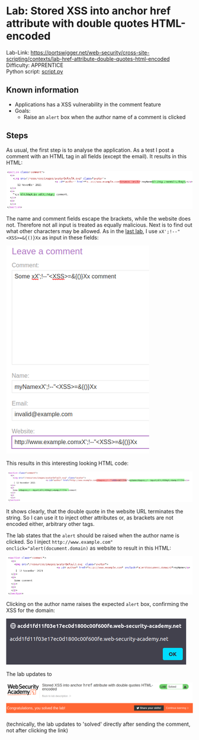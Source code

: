 # Lab: Stored XSS into anchor href attribute with double quotes HTML-encoded

Lab-Link: <https://portswigger.net/web-security/cross-site-scripting/contexts/lab-href-attribute-double-quotes-html-encoded>  
Difficulty: APPRENTICE  
Python script: [script.py](script.py)  

## Known information

- Applications has a XSS vulnerability in the comment feature
- Goals:
  - Raise an `alert` box when the author name of a comment is clicked

## Steps

As usual, the first step is to analyse the application. As a test I post a comment with an HTML tag in all fields (except the email). It results in this HTML:

![html](img/html.png)

The name and comment fields escape the brackets, while the website does not. Therefore not all input is treated as equally malicious. Next is to find out what other characters may be allowed. As in the [last lab](../Reflected_XSS_into_attribute_with_angle_brackets_HTML-encoded/README.md), I use `xX';!--"<XSS>=&{()}Xx` as input in these fields:

![find_allowed_characters](img/find_allowed_characters.png)

This results in this interesting looking HTML code:

![escaped_attribute](img/escaped_attribute.png)

It shows clearly, that the double quote in the website URL terminates the string. So I can use it to inject other attributes or, as brackets are not encoded either, arbitrary other tags.

The lab states that the `alert` should be raised when the author name is clicked. So I inject `http://www.example.com" onclick="alert(document.domain)` as website to result in this HTML:

![injected_attribute](img/injected_attribute.png)

Clicking on the author name raises the expected `alert` box, confirming the XSS for the domain:

![alert](img/alert.png)

The lab updates to

![success](img/success.png)

(technically, the lab updates to 'solved' directly after sending the comment, not after clicking the link)

